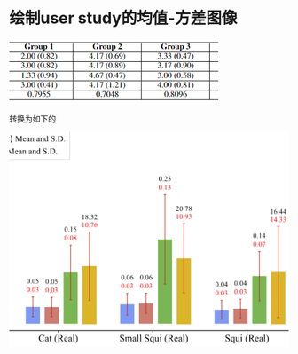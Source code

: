 # 绘制user study的均值-方差图像

![](/assets/img/2024-06-12-15-12-40.png)

转换为如下的

![](/assets/img/2024-06-12-15-13-06.png)